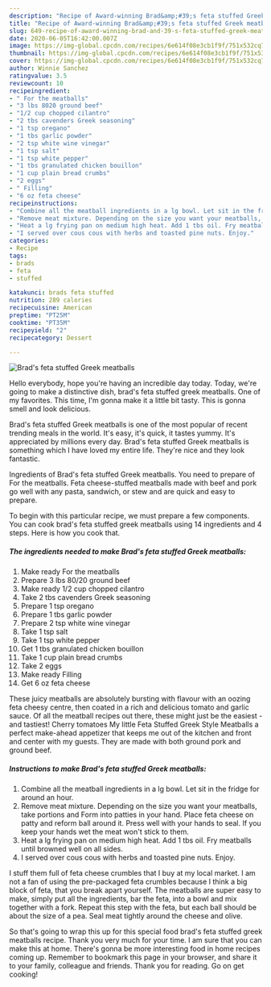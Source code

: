 ```yaml
---
description: "Recipe of Award-winning Brad&amp;#39;s feta stuffed Greek meatballs"
title: "Recipe of Award-winning Brad&amp;#39;s feta stuffed Greek meatballs"
slug: 649-recipe-of-award-winning-brad-and-39-s-feta-stuffed-greek-meatballs
date: 2020-06-05T16:42:00.007Z
image: https://img-global.cpcdn.com/recipes/6e614f08e3cb1f9f/751x532cq70/brads-feta-stuffed-greek-meatballs-recipe-main-photo.jpg
thumbnail: https://img-global.cpcdn.com/recipes/6e614f08e3cb1f9f/751x532cq70/brads-feta-stuffed-greek-meatballs-recipe-main-photo.jpg
cover: https://img-global.cpcdn.com/recipes/6e614f08e3cb1f9f/751x532cq70/brads-feta-stuffed-greek-meatballs-recipe-main-photo.jpg
author: Winnie Sanchez
ratingvalue: 3.5
reviewcount: 10
recipeingredient:
- " For the meatballs"
- "3 lbs 8020 ground beef"
- "1/2 cup chopped cilantro"
- "2 tbs cavenders Greek seasoning"
- "1 tsp oregano"
- "1 tbs garlic powder"
- "2 tsp white wine vinegar"
- "1 tsp salt"
- "1 tsp white pepper"
- "1 tbs granulated chicken bouillon"
- "1 cup plain bread crumbs"
- "2 eggs"
- " Filling"
- "6 oz feta cheese"
recipeinstructions:
- "Combine all the meatball ingredients in a lg bowl. Let sit in the fridge for around an hour."
- "Remove meat mixture. Depending on the size you want your meatballs, take portions and Form into patties in your hand. Place feta cheese on patty and reform ball around it. Press well with your hands to seal. If you keep your hands wet the meat won&#39;t stick to them."
- "Heat a lg frying pan on medium high heat. Add 1 tbs oil. Fry meatballs until browned well on all sides."
- "I served over cous cous with herbs and toasted pine nuts. Enjoy."
categories:
- Recipe
tags:
- brads
- feta
- stuffed

katakunci: brads feta stuffed 
nutrition: 289 calories
recipecuisine: American
preptime: "PT25M"
cooktime: "PT35M"
recipeyield: "2"
recipecategory: Dessert

---
```



![Brad&#39;s feta stuffed Greek meatballs](https://img-global.cpcdn.com/recipes/6e614f08e3cb1f9f/751x532cq70/brads-feta-stuffed-greek-meatballs-recipe-main-photo.jpg)

Hello everybody, hope you're having an incredible day today. Today, we're going to make a distinctive dish, brad&#39;s feta stuffed greek meatballs. One of my favorites. This time, I'm gonna make it a little bit tasty. This is gonna smell and look delicious.

Brad&#39;s feta stuffed Greek meatballs is one of the most popular of recent trending meals in the world. It's easy, it's quick, it tastes yummy. It's appreciated by millions every day. Brad&#39;s feta stuffed Greek meatballs is something which I have loved my entire life. They're nice and they look fantastic.

Ingredients of Brad&#39;s feta stuffed Greek meatballs. You need to prepare of For the meatballs. Feta cheese-stuffed meatballs made with beef and pork go well with any pasta, sandwich, or stew and are quick and easy to prepare.


To begin with this particular recipe, we must prepare a few components. You can cook brad&#39;s feta stuffed greek meatballs using 14 ingredients and 4 steps. Here is how you cook that.

<!--inarticleads1-->

##### The ingredients needed to make Brad&#39;s feta stuffed Greek meatballs:

1. Make ready  For the meatballs
1. Prepare 3 lbs 80/20 ground beef
1. Make ready 1/2 cup chopped cilantro
1. Take 2 tbs cavenders Greek seasoning
1. Prepare 1 tsp oregano
1. Prepare 1 tbs garlic powder
1. Prepare 2 tsp white wine vinegar
1. Take 1 tsp salt
1. Take 1 tsp white pepper
1. Get 1 tbs granulated chicken bouillon
1. Take 1 cup plain bread crumbs
1. Take 2 eggs
1. Make ready  Filling
1. Get 6 oz feta cheese


These juicy meatballs are absolutely bursting with flavour with an oozing feta cheesy centre, then coated in a rich and delicious tomato and garlic sauce. Of all the meatball recipes out there, these might just be the easiest - and tastiest! Cherry tomatoes My little Feta Stuffed Greek Style Meatballs a perfect make-ahead appetizer that keeps me out of the kitchen and front and center with my guests. They are made with both ground pork and ground beef. 

<!--inarticleads2-->

##### Instructions to make Brad&#39;s feta stuffed Greek meatballs:

1. Combine all the meatball ingredients in a lg bowl. Let sit in the fridge for around an hour.
1. Remove meat mixture. Depending on the size you want your meatballs, take portions and Form into patties in your hand. Place feta cheese on patty and reform ball around it. Press well with your hands to seal. If you keep your hands wet the meat won&#39;t stick to them.
1. Heat a lg frying pan on medium high heat. Add 1 tbs oil. Fry meatballs until browned well on all sides.
1. I served over cous cous with herbs and toasted pine nuts. Enjoy.


I stuff them full of feta cheese crumbles that I buy at my local market. I am not a fan of using the pre-packaged feta crumbles because I think a big block of feta, that you break apart yourself. The meatballs are super easy to make, simply put all the ingredients, bar the feta, into a bowl and mix together with a fork. Repeat this step with the feta, but each ball should be about the size of a pea. Seal meat tightly around the cheese and olive. 

So that's going to wrap this up for this special food brad&#39;s feta stuffed greek meatballs recipe. Thank you very much for your time. I am sure that you can make this at home. There's gonna be more interesting food in home recipes coming up. Remember to bookmark this page in your browser, and share it to your family, colleague and friends. Thank you for reading. Go on get cooking!
